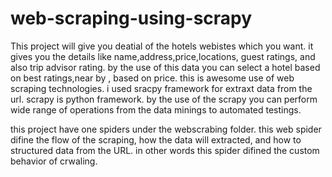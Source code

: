 # web-scraping-using-scrapy
This project will give you deatial of the hotels webistes which you want. it gives you the details like name,address,price,locations, guest ratings, and also trip advisor rating.
by the use of this data you can select a hotel based on best ratings,near by , based on price. this is awesome use of web scraping technologies. i used sracpy framework for extraxt data
from the url. scrapy is python framework. by the use of the scrapy you can perform wide range of operations from the data minings to automated testings.

this project have one spiders under the webscrabing folder. this web spider difine the flow of the scraping, how the data will extracted, and how to structured 
data from the URL. in other words this spider difined the custom behavior of crwaling.

